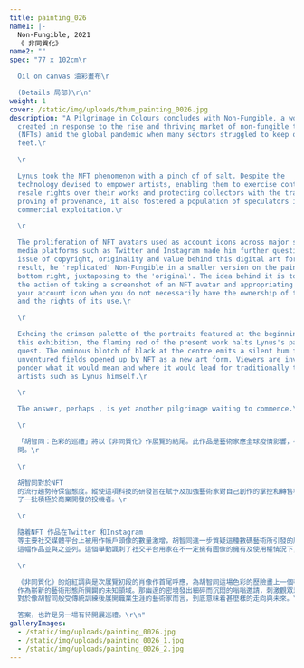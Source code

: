 ```yaml
---
title: painting_026
name1: |-
  Non-Fungible, 2021
  《 非同質化》
name2: ""
spec: "77 x 102cm\r

  Oil on canvas 油彩畫布\r

  (Details 局部)\r\n"
weight: 1
cover: /static/img/uploads/thum_painting_0026.jpg
description: "A Pilgrimage in Colours concludes with Non-Fungible, a work
  created in response to the rise and thriving market of non-fungible tokens
  (NFTs) amid the global pandemic when many sectors struggled to keep on their
  feet.\r

  \r

  Lynus took the NFT phenomenon with a pinch of of salt. Despite the
  technology devised to empower artists, enabling them to exercise control and
  resale rights over their works and protecting collectors with the tracking and
  proving of provenance, it also fostered a population of speculators in
  commercial exploitation.\r

  \r

  The proliferation of NFT avatars used as account icons across major social
  media platforms such as Twitter and Instagram made him further question the
  issue of copyright, originality and value behind this digital art form. As a
  result, he 'replicated' Non-Fungible in a smaller version on the painting's
  bottom right, juxtaposing to the 'original'. The idea behind it is to imitate
  the action of taking a screenshot of an NFT avatar and appropriating it as
  your account icon when you do not necessarily have the ownership of the image
  and the rights of its use.\r

  \r

  Echoing the crimson palette of the portraits featured at the beginning of
  this exhibition, the flaming red of the present work halts Lynus's painterly
  quest. The ominous blotch of black at the centre emits a silent hum from the
  unventured fields opened up by NFT as a new art form. Viewers are invited to
  ponder what it would mean and where it would lead for traditionally trained
  artists such as Lynus himself.\r

  \r

  The answer, perhaps , is yet another pilgrimage waiting to commence.\r

  \r

  「胡智同：色彩的巡禮」將以《非同質化》作展覽的結尾。此作品是藝術家應全球疫情影響，各行各業煎熬地維持運作期間，非同質化代幣（NFT）的逆勢興起而作出提\
  問。\r

  \r

  胡智同對於NFT
  的流行趨勢持保留態度。縱使這項科技的研發旨在賦予及加強藝術家對自己創作的掌控和轉售權，並通過加密的來源追踪保障藝術愛好者與收藏家利益，然而，它也衍生並催化\
  了一批積極於商業開發的投機者。\r

  \r

  隨着NFT 作品在Twitter 和Instagram
  等主要社交媒體平台上被用作帳戶頭像的數量激增，胡智同進一步質疑這種數碼藝術所引發的版權、原創性和價值等問題。他在《非同質化》的右下角以較小的面積「複製」了\
  這幅作品並與之並列。這個舉動諷刺了社交平台用家在不一定擁有圖像的擁有及使用權情況下，可透過屏幕截圖方式截取NFT 作品並沿用作自己的帳戶頭像。\r

  \r

  《非同質化》的焰紅調與是次展覽初段的肖像作首尾呼應，為胡智同這場色彩的歷險畫上一個頓號。構圖中央的黑色空洞，象徵了NFT
  作為嶄新的藝術形態所開闢的未知領域。那幽邃的密境發出細碎而沉悶的嗡嗡邀請，刺激觀眾思考NFT
  對於像胡智同般受傳統訓練後展開職業生涯的藝術家而言，到底意味着甚麼樣的走向與未來。\r

  答案，也許是另一場有待開展巡禮。\r\n"
galleryImages:
  - /static/img/uploads/painting_0026.jpg
  - /static/img/uploads/painting_0026_1.jpg
  - /static/img/uploads/painting_0026_2.jpg
---
```

